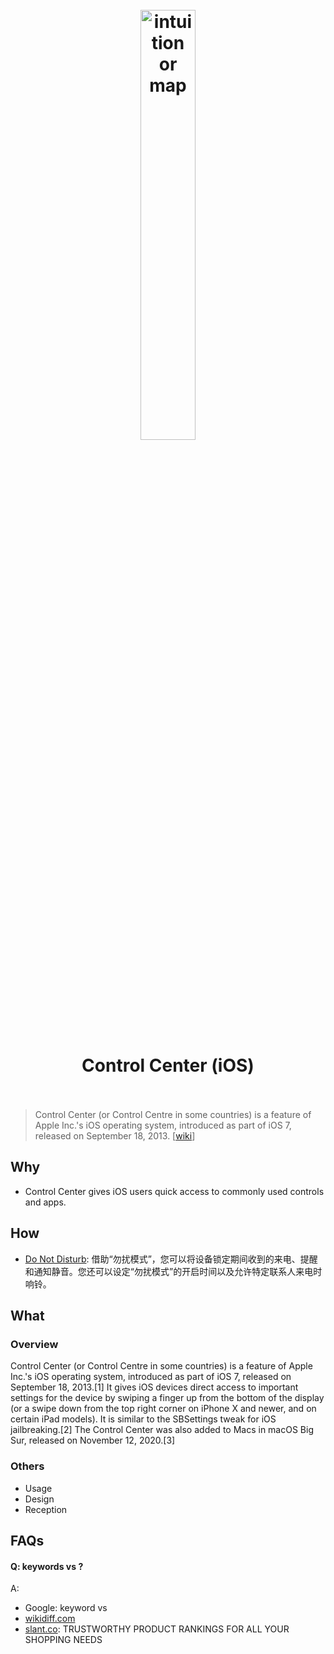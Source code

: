 <h1 align="center">
<br>
	<a href="https://www.wikiwand.com/en/Control_Center_(iOS)">
  <img src="https://i.imgur.com/8HUY8IT.png" alt="intuition or map" width=42%">
  </a>
  <br><br>
Control Center (iOS)   <br><br>
</h1>

> Control Center (or Control Centre in some countries) is a feature of Apple Inc.'s iOS operating system, introduced as part of iOS 7, released on September 18, 2013. [[wiki](https://www.wikiwand.com/en/Control_Center_(iOS)#/Usage)]

## Why 

* Control Center gives iOS users quick access to commonly used controls and apps. 

## How


* [Do Not Disturb](https://support.apple.com/zh-cn/HT204321): 借助“勿扰模式”，您可以将设备锁定期间收到的来电、提醒和通知静音。您还可以设定“勿扰模式”的开启时间以及允许特定联系人来电时响铃。



## What 

### Overview

Control Center (or Control Centre in some countries) is a feature of Apple Inc.'s iOS operating system, introduced as part of iOS 7, released on September 18, 2013.[1] It gives iOS devices direct access to important settings for the device by swiping a finger up from the bottom of the display (or a swipe down from the top right corner on iPhone X and newer, and on certain iPad models). It is similar to the SBSettings tweak for iOS jailbreaking.[2] The Control Center was also added to Macs in macOS Big Sur, released on November 12, 2020.[3]


### Others

* Usage
* Design
* Reception


## FAQs

#### Q: keywords vs ?

A: 

* Google: keyword vs 
* [wikidiff.com](https://wikidiff.com/)
* [slant.co](https://www.slant.co/): TRUSTWORTHY PRODUCT RANKINGS FOR ALL YOUR SHOPPING NEEDS



